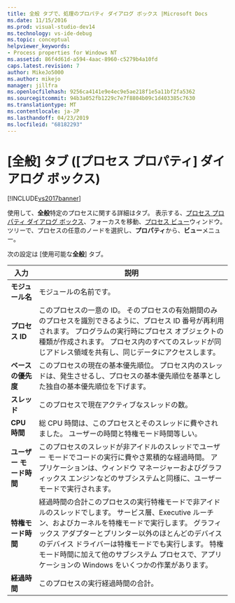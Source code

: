 ```yaml
---
title: 全般 タブで、処理のプロパティ ダイアログ ボックス |Microsoft Docs
ms.date: 11/15/2016
ms.prod: visual-studio-dev14
ms.technology: vs-ide-debug
ms.topic: conceptual
helpviewer_keywords:
- Process properties for Windows NT
ms.assetid: 86f4d61d-a594-4aac-8960-c5279b4a10fd
caps.latest.revision: 7
author: MikeJo5000
ms.author: mikejo
manager: jillfra
ms.openlocfilehash: 9256ca4141e9e4ec9e5ae218f1e5a11bf2fa5362
ms.sourcegitcommit: 94b3a052fb1229c7e7f8804b09c1d403385c7630
ms.translationtype: MT
ms.contentlocale: ja-JP
ms.lasthandoff: 04/23/2019
ms.locfileid: "68182293"
---
```

# <a name="general-tab-process-properties-dialog-box"></a>[全般] タブ ([プロセス プロパティ] ダイアログ ボックス)
[!INCLUDE[vs2017banner](../includes/vs2017banner.md)]

使用して、**全般**特定のプロセスに関する詳細はタブ。 表示する、[プロセス プロパティ ダイアログ ボックス](../debugger/process-properties-dialog-box.md)、フォーカスを移動、[プロセス ビュー](../debugger/processes-view.md)ウィンドウ。 ツリーで、プロセスの任意のノードを選択し、**プロパティ**から、**ビュー**メニュー。  
  
 次の設定は [使用可能な**全般**] タブ。  
  
|入力|説明|  
|-----------|-----------------|  
|**モジュール名**|モジュールの名前です。|  
|**プロセス ID**|このプロセスの一意の ID。 そのプロセスの有効期間のみのプロセスを識別できるように、プロセス ID 番号が再利用されます。 プログラムの実行時にプロセス オブジェクトの種類が作成されます。 プロセス内のすべてのスレッドが同じアドレス領域を共有し、同じデータにアクセスします。|  
|**ベースの優先度**|このプロセスの現在の基本優先順位。 プロセス内のスレッドは、発生させるし、プロセスの基本優先順位を基準とした独自の基本優先順位を下げます。|  
|**スレッド**|このプロセスで現在アクティブなスレッドの数。|  
|**CPU 時間**|総 CPU 時間は、このプロセスとそのスレッドに費やされました。 ユーザーの時間と特権モード時間等しい。|  
|**ユーザー モード時間**|このプロセスのスレッドが非アイドルのスレッドでユーザー モードでコードの実行に費やさ累積的な経過時間。 アプリケーションは、ウィンドウ マネージャーおよびグラフィックス エンジンなどのサブシステムと同様に、ユーザー モードで実行されます。|  
|**特権モード時間**|経過時間の合計このプロセスの実行特権モードで非アイドルのスレッドでします。 サービス層、Executive ルーチン、およびカーネルを特権モードで実行します。 グラフィックス アダプターとプリンター以外のほとんどのデバイスのデバイス ドライバーは特権モードでも実行します。 特権モード時間に加えて他のサブシステム プロセスで、アプリケーションの Windows をいくつかの作業があります。|  
|**経過時間**|このプロセスの実行経過時間の合計。|
